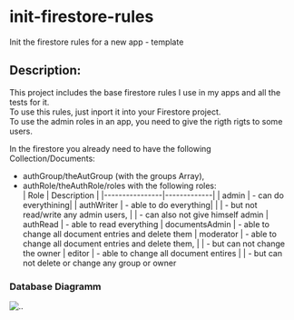 # init-firestore-rules
Init the firestore rules for a new app - template

## Description:
This project includes the base firestore rules I use in my apps and all the tests for it.  
To use this rules, just inport it into your Firestore project.  
To use the admin roles in an app, you need to give the rigth rigts to some users.

In the firestore you already need to have the following Collection/Documents:  
- authGroup/theAutGroup (with the groups Array),
- authRole/theAuthRole/roles with the following roles:  
    | Role           | Description |
    |----------------|-------------|
    | admin          | - can do everythining|
    | authWriter     | - able to do everything|
    |                | - but not read/write any admin users,
    |                | - can also not give himself admin
    | authRead       | - able to read everything
    | documentsAdmin | - able to change all document entries and delete them
    | moderator      | - able to change all document entries and delete them, 
    |                | - but can not change the owner
    | editor         | - able to change all document entires 
    |                | - but can not delete or change any group or owner


### Database Diagramm
![..](http://www.plantuml.com/plantuml/proxy?cache=no&src=https://raw.githubusercontent.com/swissglider/init-firebase/master/schema/db.wsd)


